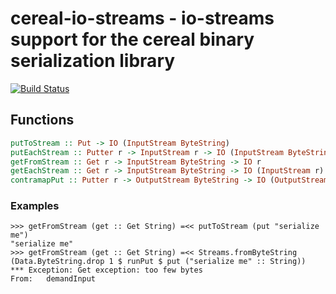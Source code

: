 # cereal-io-streams - io-streams support for the cereal binary serialization library
[![Build Status](https://travis-ci.org/Soostone/cereal-io-streams.svg)](https://travis-ci.org/Soostone/cereal-io-streams)

## Functions
```haskell
putToStream :: Put -> IO (InputStream ByteString)
putEachStream :: Putter r -> InputStream r -> IO (InputStream ByteString)
getFromStream :: Get r -> InputStream ByteString -> IO r
getEachStream :: Get r -> InputStream ByteString -> IO (InputStream r)
contramapPut :: Putter r -> OutputStream ByteString -> IO (OutputStream r)
```

### Examples

```
>>> getFromStream (get :: Get String) =<< putToStream (put "serialize me")
"serialize me"
>>> getFromStream (get :: Get String) =<< Streams.fromByteString (Data.ByteString.drop 1 $ runPut $ put ("serialize me" :: String))
*** Exception: Get exception: too few bytes
From:	demandInput
```
